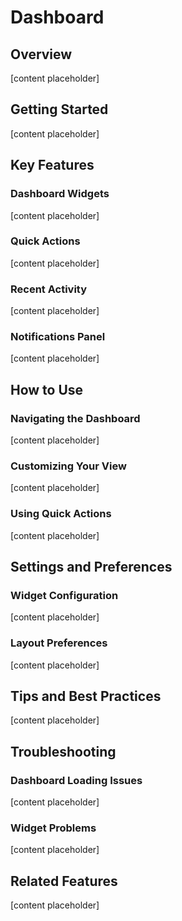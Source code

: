 # Dashboard

## Overview

[content placeholder]

## Getting Started

[content placeholder]

## Key Features

### Dashboard Widgets

[content placeholder]

### Quick Actions

[content placeholder]

### Recent Activity

[content placeholder]

### Notifications Panel

[content placeholder]

## How to Use

### Navigating the Dashboard

[content placeholder]

### Customizing Your View

[content placeholder]

### Using Quick Actions

[content placeholder]

## Settings and Preferences

### Widget Configuration

[content placeholder]

### Layout Preferences

[content placeholder]

## Tips and Best Practices

[content placeholder]

## Troubleshooting

### Dashboard Loading Issues

[content placeholder]

### Widget Problems

[content placeholder]

## Related Features

[content placeholder]